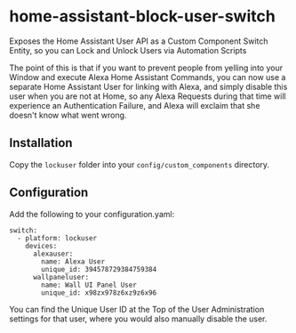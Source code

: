 # home-assistant-block-user-switch
Exposes the Home Assistant User API as a Custom Component Switch Entity, so you can Lock and Unlock Users via Automation Scripts

The point of this is that if you want to prevent people from yelling into your Window and execute Alexa Home Assistant Commands, you can now use a separate Home Assistant User for linking with Alexa, and simply disable this user when you are not at Home, so any Alexa Requests during that time will experience an Authentication Failure, and Alexa will exclaim that she doesn't know what went wrong.

## Installation

Copy the `lockuser` folder into your `config/custom_components` directory.

## Configuration

Add the following to your configuration.yaml:
```
switch:
  - platform: lockuser
    devices:
      alexauser:
        name: Alexa User
        unique_id: 394578729384759384
      wallpaneluser:
        name: Wall UI Panel User
        unique_id: x98zx978z6xz9z6x96
```
You can find the Unique User ID at the Top of the User Administration settings for that user, where you would also manually disable the user.
